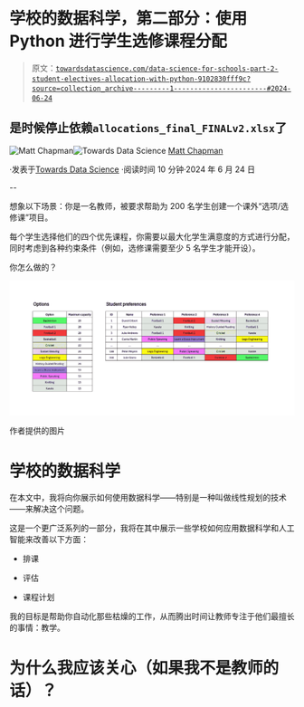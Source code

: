 # 学校的数据科学，第二部分：使用 Python 进行学生选修课程分配

> 原文：[`towardsdatascience.com/data-science-for-schools-part-2-student-electives-allocation-with-python-9102830fff9c?source=collection_archive---------1-----------------------#2024-06-24`](https://towardsdatascience.com/data-science-for-schools-part-2-student-electives-allocation-with-python-9102830fff9c?source=collection_archive---------1-----------------------#2024-06-24)

## 是时候停止依赖`allocations_final_FINALv2.xlsx`了

[](https://medium.com/@mattchapmanmsc?source=post_page---byline--9102830fff9c--------------------------------)![Matt Chapman](https://medium.com/@mattchapmanmsc?source=post_page---byline--9102830fff9c--------------------------------)[](https://towardsdatascience.com/?source=post_page---byline--9102830fff9c--------------------------------)![Towards Data Science](https://towardsdatascience.com/?source=post_page---byline--9102830fff9c--------------------------------) [Matt Chapman](https://medium.com/@mattchapmanmsc?source=post_page---byline--9102830fff9c--------------------------------)

·发表于[Towards Data Science](https://towardsdatascience.com/?source=post_page---byline--9102830fff9c--------------------------------) ·阅读时间 10 分钟·2024 年 6 月 24 日

--

想象以下场景：你是一名教师，被要求帮助为 200 名学生创建一个课外“选项/选修课”项目。

每个学生选择他们的四个优先课程，你需要以最大化学生满意度的方式进行分配，同时考虑到各种约束条件（例如，选修课需要至少 5 名学生才能开设）。

你怎么做的？

![](img/125de72025669ce6c2e9678a306e9045.png)

作者提供的图片

# 学校的数据科学

在本文中，我将向你展示如何使用数据科学——特别是一种叫做线性规划的技术——来解决这个问题。

这是一个更广泛系列的一部分，我将在其中展示一些学校如何应用数据科学和人工智能来改善以下方面：

+   排课

+   评估

+   课程计划

我的目标是帮助你自动化那些枯燥的工作，从而腾出时间让教师专注于他们最擅长的事情：教学。

# 为什么我应该关心（如果我不是教师的话）？
